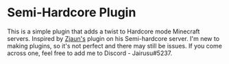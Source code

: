 # Semi-Hardcore Plugin

This is a simple plugin that adds a twist to
Hardcore mode Minecraft servers. Inspired by
[Zjaun's](https://www.facebook.com/Zjaunn) plugin
on his Semi-hardcore server. I'm new to making
plugins, so it's not perfect and there may still
be issues. If you come across one, feel free to
add me to Discord - Jairusu#5237.